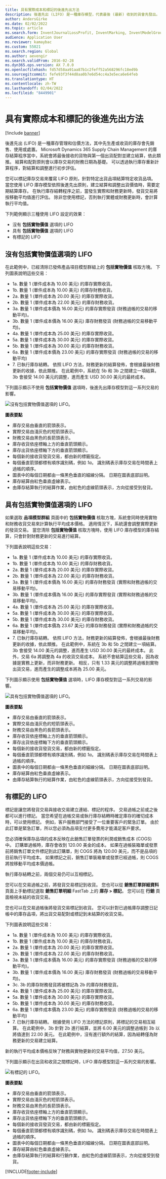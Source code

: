 ```yaml
---
title: 具有實際成本和標記的後進先出方法
description: 後進先出 (LIFO) 是一種庫存模型，代表最後 (最新) 收到的貨會先發出。 依照庫存交易的日期，從庫存發貨會根據最後接到庫存內的結算。
author: AndersGirke
ms.date: 02/02/2022
ms.topic: article
ms.search.form: InventJournalLossProfit, InventMarking, InventModelGroup, SalesTable
audience: Application User
ms.reviewer: kamaybac
ms.custom: 55021
ms.search.region: Global
ms.author: aevengir
ms.search.validFrom: 2016-02-28
ms.dyn365.ops.version: AX 7.0.0
ms.openlocfilehash: fd57d58aa91aa87b1c2feff52a568296fc18ed9b
ms.sourcegitcommit: fefe93f3f44d8aa0b7e6d54cc4a3e5eca6e64feb
ms.translationtype: HT
ms.contentlocale: zh-TW
ms.lasthandoff: 02/04/2022
ms.locfileid: "8449901"
---
```

# <a name="lifo-with-physical-value-and-marking"></a>具有實際成本和標記的後進先出方法

[!include [banner](../includes/banner.md)]

後進先出 (LIFO) 是一種庫存管理和估價方法，其中先生產或收貨的庫存會先銷售、使用或處置。 Microsoft Dynamics 365 Supply Chain Management 的庫存結算程序當中，系統會將最後接收的貨物與第一個出貨配對並建立結算，依此類推。 結算和配對原則會以庫存交易的財務日期為基礎。 可以透過執行庫存重新計算程序，對結算和調整進行初步評估。

您可以標記庫存交易來覆寫 LIFO 原則，針對特定出貨品項結算特定收貨品項。 當您使用 LIFO 庫存模型依照後進先出原則，建立結算和調整出貨價值時，需要定期結算庫存。 在執行庫存結轉程序之前，當發生實際和財務更新時，發貨交易將按移動平均值進行評估。 除非您使用標記，否則執行實體或財務更新時，會計算執行平均值。

下列範例顯示三種使用 LIFO 設定的效果：

- 沒有 **包括實物價值** 選項的 LIFO
- 具有 **包括實物價值** 選項的 LIFO
- 有標記的 LIFO

## <a name="lifo-without-the-include-physical-value-option"></a>沒有包括實物價值選項的 LIFO

在此範例中，已經清除已發佈產品項目模型群組上的 **包括實物價值** 核取方塊。 下列圖表說明這些交易：

- 1a. 數量 1 (單件成本為 10.00 美元) 的庫存實際收貨。
- 1b. 數量 1 (單件成本為 10.00 美元) 的庫存財務收貨。
- 2a. 數量 1 (單件成本為 20.00 美元) 的庫存實際收貨。
- 2b. 數量 1 (單件成本為 22.00 美元) 的庫存財務收貨。
- 3a. 數量 1 (單件成本價為 16.00 美元) 的庫存實際發貨 (財務過帳的交易的移動平均)。
- 3b. 數量 1 (單件成本價為 16.00 美元) 庫存財務發貨 (財務過帳的交易移動平均)。
- 4a. 數量 1 (單件成本為 25.00 美元) 的庫存實際收貨。
- 5a. 數量 1 (單件成本為 30.00 美元) 的庫存實際收貨。
- 5b. 數量 1 (單件成本為 30.00 美元) 的庫存財務收貨。
- 6a. 數量 1 (單件成本價為 23.00 美元) 的庫存實際發貨 (財務過帳的交易的移動平均)
- 7\. 已執行庫存結轉。 依照 LIFO 方法，財務更新的結算發佈，會根據最後財務更新的收據，依此類推。 在此範例中，系統在 5b 和 3b 之間建立一項結算。 3b 會接受 14.00 美元的調整，進而產生 USD 30.00 美元的最終成本。

下列圖示顯示不使用 **包括實物價值** 選項時，後進先出庫存模型對這一系列交易的影響。

![沒有包括實物價值選項的 LIFO。](./media/lifo-without-including-physical-value.png)

**圖表要點**

- 庫存交易由垂直的箭頭表示。
- 實際交易由淺灰色的短箭頭表示。
- 財務交易由黑色的長箭頭表示。
- 庫存收貨依座標軸上方的垂直箭頭顯示。
- 庫存出貨依座標軸下方的垂直箭頭顯示。
- 每個新的接收貨發貨交易，都由新的標籤指定。
- 每個垂直箭頭都標有順序識別碼，例如 *1a*。 識別碼表示庫存交易在時間表上過帳的順序。
- 圖表中的每個日期都由一條黑色垂直的細線分隔。 日期在圖表底部註明。
- 庫存結算由紅色垂直虛線表示。
- 由庫存結算執行的結算作業，由紅色的虛線箭頭表示，方向從接受到發貨。

## <a name="lifo-with-the-include-physical-value-option"></a>具有包括實物價值選項的 LIFO

如果選取 **品項模型群組** 頁面中的 **包括實物價值** 核取方塊，系統會同時使用實物和財務收貨交易來計算執行平均成本價格。 適用情況下，系統還會調整實際更新的發貨交易。 當您清除 **包括實物價值** 核取方塊時，使用 LIFO 庫存模型的庫存結算，只會針對財務更新的交易進行結算。

下列圖表說明這些交易：

- 1a. 數量 1 (單件成本為 10.00 美元) 的庫存實際收貨。
- 1b. 數量 1 (單件成本為 10.00 美元) 的庫存財務收貨。
- 2a. 數量 1 (單件成本為 20.00 美元) 的庫存實際收貨。
- 2b. 數量 1 (單件成本為 22.00 美元) 的庫存財務收貨。
- 3a. 數量 1 (單件成本價為 16.00 美元) 的庫存財務發貨 (實際和財務過帳的交易移動平均)。
- 3b. 數量 1 (單件成本價為 16.00 美元) 的庫存實際發貨 (實際和財務過帳的交易移動平均)。
- 4a. 數量 1 (單件成本為 25.00 美元) 的庫存實際收貨。
- 5a. 數量 1 (單件成本為 30.00 美元) 的庫存實際收貨。
- 5b. 數量 1 (單件成本為 30.00 美元) 的庫存財務收貨。
- 6a. 數量 1 (單件成本價為 23.67 美元) 的庫存財務發貨 (實際和財務過帳的交易移動平均)。
- 7\. 已執行庫存結轉。 依照 LIFO 方法，財務更新的結算發佈，會根據最後財務更新的收據，依此類推。 在此範例中，系統在 3b 和 5b 之間建立一項結算。 3b 會接受 14.00 美元的調整，進而產生 USD 30.00 美元的最終成本。 此外，交易 6a 將調整為 4a 的收貨交易成本。 系統不會結算這些交易，因為收據是實務上更新，而非財務更新。 相反，只有 1.33 美元的調整將過帳到實物出貨交易，進而產生的調整成本將為 25.00 美元。

下列圖示顯示使用 **包括實物價值** 選項時，LIFO 庫存模型對這一系列交易的影響。

![具有包括實物價值選項的 LIFO。](./media/lifo-with-included-physical-value.png)

**圖表要點**

- 庫存交易由垂直的箭頭表示。
- 實際交易由淺灰色的短箭頭表示。
- 財務交易由黑色的長箭頭表示。
- 庫存收貨依座標軸上方的垂直箭頭顯示。
- 庫存出貨依座標軸下方的垂直箭頭顯示。
- 每個新的接收貨發貨交易，都由新的標籤指定。
- 每個垂直箭頭都標有順序識別碼，例如 *1a*。 識別碼表示庫存交易在時間表上過帳的順序。
- 圖表中的每個日期都由一條黑色垂直的細線分隔。 日期在圖表底部註明。
- 庫存結算由紅色垂直虛線表示。
- 由庫存結算執行的結算作業，由紅色的虛線箭頭表示，方向從接受到發貨。

## <a name="lifo-with-marking"></a>有標記的 LIFO

標記是讓您將發貨交易與接收交易建立連結、標記的程序。 交易過帳之前或之後都可以進行標記。 當您希望在過帳交易或執行庫存結轉時確定庫存的確切成本時，可以使用標記。 例如，客戶服務部門接受了一位重要客戶的緊急訂單。 由於此訂單是緊急訂單，所以您必須為品項支付更多費用才能滿足客戶要求。

您必須確保庫存品項的成本反映在此銷售訂單發票的利潤或銷售成本 (COGS) 中。 訂購單過帳時，庫存會收到 120.00 美金的成本。 如果在過帳裝箱單或發票前將銷售訂單文件標記到此訂購單，則 COGS 將為 120.00 美元，而不是品項的目前執行平均成本。 如果標記之前，銷售訂單裝箱單或發票已經過帳，則 COGS 將按移動平均成本價過帳。

執行庫存結轉之前，兩個交易仍可以互相標記。

您可以在交易過帳之前，將發貨交易標記到收貨。 您也可以從 **銷售訂單詳細資料** 頁面上手動標記選取 **銷售訂單明細** FastTab 上的 **庫存 \> 標記**。 您可以在 **行銷** 頁面檢視未結的收貨交易。

您也可以在交易過帳後將發貨交易標記到收貨。 您可以針對已過帳庫存調整日記帳中的庫存品項，將出貨交易配對或標記到未結算的收貨交易。

下列圖表說明這些交易：

- 1a. 數量 1 (單件成本為 10.00 美元) 的庫存實際收貨。
- 1b. 數量 1 (單件成本為 10.00 美元) 的庫存財務收貨。
- 2a. 數量 1 (單件成本為 20.00 美元) 的庫存實際收貨。
- 2b. 數量 1 (單件成本為 22.00 美元) 的庫存財務收貨。
- 3a. 數量 1 (單件成本價為 16.00 美元) 的庫存實際發貨 (財務過帳的交易的移動平均)。
- 3b. 數量 1 (單件成本價為 16.00 美元) 庫存財務發貨 (財務過帳的交易移動平均)。
- 3c. 3b 的庫存財務發貨將被標記為 2b 的庫存財務發貨。
- 4a. 數量 1 (單件成本為 25.00 美元) 的庫存實際收貨。
- 5a. 數量 1 (單件成本為 30.00 美元) 的庫存實際收貨。
- 5b. 數量 1 (單件成本為 30.00 美元) 的庫存財務收貨。
- 6a. 數量 1 (單件成本價為 23.00 美元) 的庫存實際發貨 (財務過帳的交易的移動平均)
- 7\. 已執行庫存結轉。 根據使用 LIFO 方法的標記原則，將標記的交易相互結算。 在此範例中，3b 針對 2b 進行結算，並將 6.00 美元的調整過帳到 3b 以將值達到 22.00 美元。 在此範例中，沒有進行額外的結算，因為結轉僅為財務更新的交易建立結算。

新的執行平均成本價格反映了財務與實物更新的交易平均值，27.50 美元。

下列圖示顯示在出貨和收貨之間標記時，LIFO 庫存模型對這一系列交易的影響。

![有標記的 LIFO。](./media/lifo-with-marking.png)

**圖表要點**

- 庫存交易由垂直的箭頭表示。
- 實際交易由淺灰色的短箭頭表示。
- 財務交易由黑色的長箭頭表示。
- 庫存收貨依座標軸上方的垂直箭頭顯示。
- 庫存出貨依座標軸下方的垂直箭頭顯示。
- 每個新的接收貨發貨交易，都由新的標籤指定。
- 每個垂直箭頭都標有順序識別碼，例如 *1a*。 識別碼表示庫存交易在時間表上過帳的順序。
- 圖表中的每個日期都由一條黑色垂直的細線分隔。 日期在圖表底部註明。
- 庫存結算由紅色垂直虛線表示。
- 由庫存結算執行的結算和行銷作業，由紅色的虛線箭頭表示，方向從接受到發貨。

[!INCLUDE[footer-include](../../includes/footer-banner.md)]
